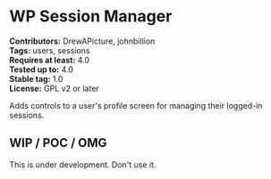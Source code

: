 # WP Session Manager #

**Contributors:** DrewAPicture, johnbillion  
**Tags:** users, sessions  
**Requires at least:** 4.0  
**Tested up to:** 4.0  
**Stable tag:** 1.0  
**License:** GPL v2 or later  

Adds controls to a user's profile screen for managing their logged-in sessions.

## WIP / POC / OMG ##

This is under development. Don't use it.
